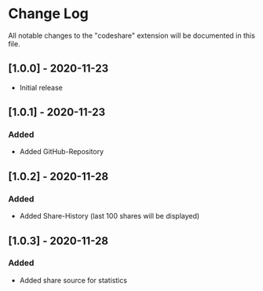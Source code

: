# Change Log

All notable changes to the "codeshare" extension will be documented in this file.

## [1.0.0] - 2020-11-23

- Initial release

## [1.0.1] - 2020-11-23

### Added

- Added GitHub-Repository

## [1.0.2] - 2020-11-28

### Added

- Added Share-History (last 100 shares will be displayed)

## [1.0.3] - 2020-11-28

### Added

- Added share source for statistics
